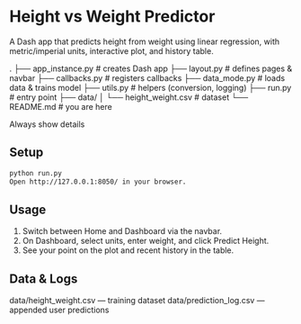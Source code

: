 # Height vs Weight Predictor

A Dash app that predicts height from weight using linear regression, with metric/imperial units, interactive plot, and history table.

.
├── app_instance.py # creates Dash app
├── layout.py # defines pages & navbar
├── callbacks.py # registers callbacks
├── data_mode.py # loads data & trains model
├── utils.py # helpers (conversion, logging)
├── run.py # entry point
├── data/
│ └── height_weight.csv # dataset
└── README.md # you are here

Always show details


## Setup

```bash
python run.py
Open http://127.0.0.1:8050/ in your browser.
```

## Usage

1. Switch between Home and Dashboard via the navbar.
2. On Dashboard, select units, enter weight, and click Predict Height.
3. See your point on the plot and recent history in the table.

## Data & Logs

data/height_weight.csv — training dataset
data/prediction_log.csv — appended user predictions